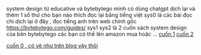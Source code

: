 system design từ educative và bytebytego
mình có dùng chatgpt dịch lại và thêm 1 số thứ cho bạn nào thích đọc lại bằng tiếng việt
sys0 là các bài đọc chỉ dịch lại ở đây , đọc tiếng anh trên web chính gốc https://bytebytego.com/guides/
sys1 sys2 là 2 cuốn sách system design của bên bytebytego
các bạn có thể lên amazon mua hoặc ...
[cuốn 1](sys1.pdf)
[cuốn 2](sys2.pdf)

[cuốn 0 , có vẻ như trên blog vậy thôi ](sys0.pdf)
